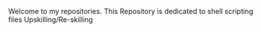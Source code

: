 Welcome to my repositories.
This Repository is dedicated to shell scripting files
Upskilling/Re-skilling
